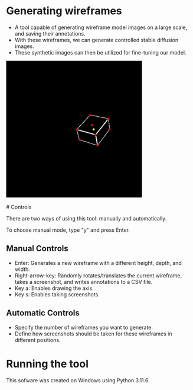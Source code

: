 # Generating wireframes
- A tool capable of generating wireframe model images on a large scale, and saving their annotations. 
- With these wireframes, we can generate controlled stable diffusion images.
- These synthetic images can then be utilized for fine-tuning our model.

<p align="left" width="100%">
<img src="example.JPG">
</p>
# Controls

There are two ways of using this tool: manually and automatically.

To choose manual mode, type "y" and press Enter.

## Manual Controls

- Enter: Generates a new wireframe with a different height, depth, and width.
- Right-arrow-key: Randomly rotates/translates the current wireframe, takes a screenshot, and writes annotations to a CSV file.
- Key a: Enables drawing the axis.
- Key s: Enables taking screenshots.

## Automatic Controls

- Specify the number of wireframes you want to generate.
- Define how screenshots should be taken for these wireframes in different positions.

# Running the tool

This sofware was created on Windows using Python 3.11.6.
